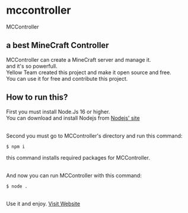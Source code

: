 # mccontroller
MCController

## a best MineCraft Controller
MCController can create a MineCraft server and manage it.<br>
and it's so powerfull.<br>
Yellow Team created this project and make it open source and free.<br>
You can use it for free and contribute this project.

## How to run this?
First you must install Node.Js 16 or higher.<br>
You can download and install Nodejs from [Nodejs' site](https://nodejs.org/en/)<br><br>

Second you must go to MCController's directory and run this command:
```
$ npm i
```
this command installs required packages for MCController.<br><br>

And now you can run MCController with this command:
```
$ node .
```
<br>
Use it and enjoy. <a href="https://mccontroller.yellow-team.ir/">Visit Website</a>
